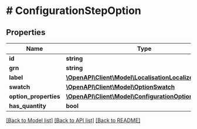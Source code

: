 # # ConfigurationStepOption

## Properties

Name | Type | Description | Notes
------------ | ------------- | ------------- | -------------
**id** | **string** |  | [optional]
**grn** | **string** |  | [optional]
**label** | [**\OpenAPI\Client\Model\LocalisationLocalizedText**](LocalisationLocalizedText.md) |  | [optional]
**swatch** | [**\OpenAPI\Client\Model\OptionSwatch**](OptionSwatch.md) |  | [optional]
**option_properties** | [**\OpenAPI\Client\Model\ConfigurationOptionProperty[]**](ConfigurationOptionProperty.md) |  | [optional]
**has_quantity** | **bool** |  | [optional]

[[Back to Model list]](../../README.md#models) [[Back to API list]](../../README.md#endpoints) [[Back to README]](../../README.md)
